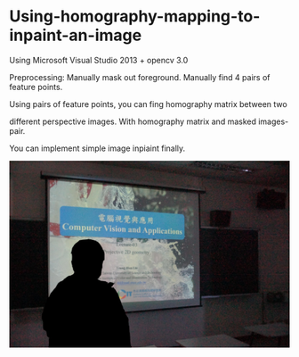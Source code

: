 # Using-homography-mapping-to-inpaint-an-image
Using Microsoft Visual Studio 2013 + opencv 3.0 

Preprocessing: Manually mask out foreground.
               Manually find 4 pairs of feature points.

Using pairs of feature points, you can fing homography matrix between two 

different perspective images. With homography matrix and masked images-pair.

You can implement simple image inpiaint finally.

![image](https://github.com/laplaceson/Using-homography-mapping-to-inpaint-an-image/blob/master/1.JPG)
